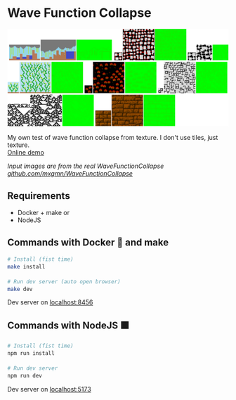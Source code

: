 # Wave Function Collapse

![Screenshot](./public/screenshot.png)

My own test of wave function collapse from texture. I don't use tiles, just texture.  
[Online demo](https://namide.github.io/wave-function-collapse/)

_Input images are from the real WaveFunctionCollapse [github.com/mxgmn/WaveFunctionCollapse](https://github.com/mxgmn/WaveFunctionCollapse)_

## Requirements

- Docker + make or
- NodeJS

## Commands with Docker 🐋 and make

```bash
# Install (fist time)
make install

# Run dev server (auto open browser)
make dev
```

Dev server on [localhost:8456](http://localhost:8456/)

## Commands with NodeJS 🟩

```bash
# Install (fist time)
npm run install

# Run dev server
npm run dev
```

Dev server on [localhost:5173](http://localhost:5173/)
